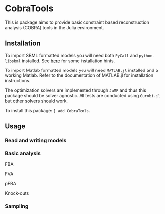 # CobraTools

This is package aims to provide basic constraint based reconstruction analysis (COBRA) tools in the Julia environment.

## Installation
To import SBML formatted models you will need both `PyCall` and `python-libsbml` installed. See [here](https://stochasticreveller.wordpress.com/2016/08/02/sbml-and-the-julia-programming-language/) for some installation hints.

To import Matlab formatted models you will need `MATLAB.jl` installed and a working Matlab. Refer to the documentation of MATLAB.jl for installation instructions.

The optimization solvers are implemented through `JuMP` and thus this package should be solver agnostic. All tests are conducted using `Gurobi.jl` but other solvers should work. 

To install this package: `] add CobraTools`.

## Usage

### Read and writing models

### Basic analysis
FBA

FVA

pFBA

Knock-outs

### Sampling